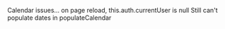 Calendar issues...
  on page reload, this.auth.currentUser is null
  Still can't populate dates in populateCalendar